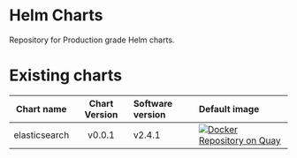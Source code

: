 # Helm Charts
Repository for Production grade Helm charts.

# Existing charts
| Chart name   | Chart Version   |Software version |Default image       |
| -------------- |:-------------:|:----------------|:------------|
| elasticsearch| v0.0.1        | v2.4.1          |[![Docker Repository on Quay](https://quay.io/repository/mrmm/elasticsearch-kubernetes/status "Docker Repository on Quay")](https://quay.io/repository/mrmm/elasticsearch-kubernetes) |
